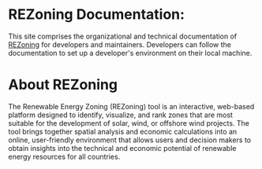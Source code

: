 # REZoning Documentation: 
This site comprises the organizational and technical documentation of [REZoning](https://https://rezoning.energydata.info/) for developers and maintainers. Developers can follow the documentation to set up a developer's environment on their local machine. 

# About REZoning 
The Renewable Energy Zoning (REZoning) tool is an interactive, web-based platform designed to identify, visualize, and rank zones that are most suitable for the development of solar, wind, or offshore wind projects. The tool brings together spatial analysis and economic calculations into an online, user-friendly environment that allows users and decision makers to obtain insights into the technical and economic potential of renewable energy resources for all countries. 
